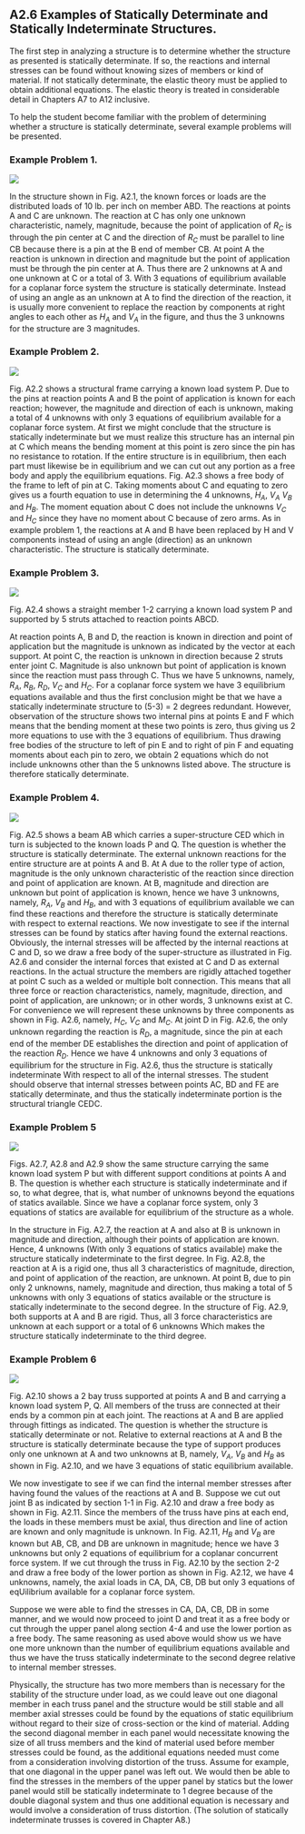 ## A2.6 Examples of Statically Determinate and Statically Indeterminate Structures.

The first step in analyzing a structure is
to determine whether the structure as presented
is statically determinate. If so, the reactions
and internal stresses can be found without knowing sizes of members or kind of material. If
not statically determinate, the elastic theory
must be applied to obtain additional equations.
The elastic theory is treated in considerable
detail in Chapters A7 to A12 inclusive.

To help the student become familiar with
the problem of determining whether a structure
is statically determinate, several example
problems will be presented.


### Example Problem 1.

![](../../images/73-Bruhn-analysis-and-design-of-flight-vehicles.pdf-25-2.png)

In the structure shown in Fig. A2.1, the
known forces or loads are the distributed loads
of 10 lb. per inch on member ABD. The reactions
at points A and C are unknown. The reaction at
C has only one unknown characteristic, namely,
magnitude, because the point of application of $R_C$
is through the pin center at C and the direction
of $R_C$ must be parallel to line CB because there
is a pin at the B end of member CB. At
point A the reaction is unknown in direction
and magnitude but the point of application must
be through the pin center at A. Thus there are
2 unknowns at A and one unknown at C or a total
of 3. With 3 equations of equilibrium 
available for a coplanar force system the structure
is statically determinate. Instead of using an
angle as an unknown at A to find the direction
of the reaction, it is usually more convenient
to replace the reaction by components at right
angles to each other as $H_A$ and $V_A$ in the figure,
and thus the 3 unknowns for the structure are 3
magnitudes.


### Example Problem 2.


![](../../images/73-Bruhn-analysis-and-design-of-flight-vehicles.pdf-26-0.png)

Fig. A2.2 shows a structural frame carrying
a known load system P. Due to the pins at
reaction points A and B the point of application
is known for each reaction; however, the magnitude and direction of each is unknown, making a
total of 4 unknowns with only 3 equations of
equilibrium available for a coplanar force
system. At first we might conclude that the
structure is statically indeterminate but we
must realize this structure has an internal pin
at C which means the bending moment at this
point is zero since the pin has no resistance
to rotation. If the entire structure is in
equilibrium, then each part must likewise be
in equilibrium and we can cut out any portion
as a free body and apply the equilibrium
equations. Fig. A2.3 shows a free body of the
frame to left of pin at C. Taking moments
about C and equating to zero gives us a fourth
equation to use in determining the 4 unknowns,
$H_A$, $V_A$ $V_B$ and $H_B$. The moment equation about C
does not include the unknowns $V_C$ and $H_C$ since
they have no moment about C because of zero
arms. As in example problem 1, the reactions
at A and B have been replaced by H and V components instead of using an angle (direction)
as an unknown characteristic. The structure is
statically determinate.


### Example Problem 3.

![](../../images/73-Bruhn-analysis-and-design-of-flight-vehicles.pdf-26-2.png)

Fig. A2.4 shows a straight member 1-2 carrying a
known load system P and supported by 5 struts
attached to reaction points ABCD.

At reaction points A, B and D, the reaction
is known in direction and point of application
but the magnitude is unknown as indicated by the
vector at each support. At point C, the reaction is unknown in direction because 2 struts
enter joint C. Magnitude is also unknown but
point of application is known since the reaction
must pass through C. Thus we have 5 unknowns,
namely, $R_A$, $R_B$, $R_D$, $V_C$ and $H_C$. For a coplanar
force system we have 3 equilibrium equations
available and thus the first conclusion might
be that we have a statically indeterminate
structure to (5-3) = 2 degrees redundant. However, observation of the structure shows two
internal pins at points E and F which means
that the bending moment at these two points is
zero, thus giving us 2 more equations to use
with the 3 equations of equilibrium. Thus
drawing free bodies of the structure to left of
pin E and to right of pin F and equating moments
about each pin to zero, we obtain 2 equations
which do not include unknowns other than the 5
unknowns listed above. The structure is therefore statically determinate.


### Example Problem 4.

![](../../images/73-Bruhn-analysis-and-design-of-flight-vehicles.pdf-26-1.png)

Fig. A2.5 shows a beam AB which carries a
super-structure CED which in turn is subjected
to the known loads P and Q. The question is
whether the structure is statically determinate.
The external unknown reactions for the entire
structure are at points A and B. At A due to
the roller type of action, magnitude is the only
unknown characteristic of the reaction since
direction and point of application are known.
At B, magnitude and direction are unknown but
point of application is known, hence we have 3
unknowns, namely, $R_A$, $V_B$ and $H_B$, and with 3
equations of equilibrium available we can find
these reactions and therefore the structure is
statically determinate with respect to external
reactions. We now investigate to see if the
internal stresses can be found by statics after
having found the external reactions. Obviously,
the internal stresses will be affected by the
internal reactions at C and D, so we draw a free
body of the super-structure as illustrated in
Fig. A2.6 and consider the internal forces that
existed at C and D as external reactions. In
the actual structure the members are rigidly
attached together at point C such as a welded or
multiple bolt connection. This means that all
three force or reaction characteristics, namely,
magnitude, direction, and point of application,
are unknown; or in other words, 3 unknowns
exist at C. For convenience we will represent
these unknowns by three components as shown in
Fig. A2.6, namely, $H_C$, $V_C$ and $M_C$. At joint D in
Fig. A2.6, the only unknown regarding the reaction is $R_D$, a magnitude, since the pin at each
end of the member DE establishes the direction
and point of application of the reaction $R_D$.
Hence we have 4 unknowns and only 3 equations
of equilibrium for the structure in Fig. A2.6,
thus the structure is statically indeterminate
With respect to all of the internal stresses.
The student should observe that internal
stresses between points AC, BD and FE are
statically determinate, and thus the statically
indeterminate portion is the structural triangle CEDC.


### Example Problem 5

![](../../images/73-Bruhn-analysis-and-design-of-flight-vehicles.pdf-27-0.png)

Figs. A2.7, A2.8 and A2.9 show the same
structure carrying the same known load system
P but with different support conditions at
points A and B. The question is whether each
structure is statically indeterminate and if
so, to what degree, that is, what number of
unknowns beyond the equations of statics available. Since we have a coplanar force system,
only 3 equations of statics are available for
equilibrium of the structure as a whole.


In the structure in Fig. A2.7, the reaction
at A and also at B is unknown in magnitude and
direction, although their points of application
are known. Hence, 4 unknowns (With only 3
equations of statics available) make the
structure statically indeterminate to the first
degree. In Fig. A2.8, the reaction at A is a
rigid one, thus all 3 characteristics of magnitude, direction, and point of application of
the reaction, are unknown. At point B, due to
pin only 2 unknowns, namely, magnitude and direction, thus making a total of 5 unknowns
with only 3 equations of statics available or
the structure is statically indeterminate to
the second degree. In the structure of Fig.
A2.9, both supports at A and B are rigid. Thus,
all 3 force characteristics are unknown at each
support or a total of 6 unknowns Which makes
the structure statically indeterminate to the
third degree.



### Example Problem 6

![](../../images/73-Bruhn-analysis-and-design-of-flight-vehicles.pdf-27-1.png)

Fig. A2.10 shows a 2 bay truss supported at
points A and B and carrying a known load system
P, Q. All members of the truss are connected
at their ends by a common pin at each joint.
The reactions at A and B are applied through
fittings as indicated. The question is whether
the structure is statically determinate or not.
Relative to external reactions at A and B the
structure is statically determinate because the
type of support produces only one unknown at A
and two unknowns at B, namely, $V_A$, $V_B$ and $H_B$ as
shown in Fig. A2.10, and we have 3 equations of
static equilibrium available.


We now investigate to see if we can find
the internal member stresses after having found
the values of the reactions at A and B. Suppose
we cut out joint B as indicated by section 1-1
in Fig. A2.10 and draw a free body as shown in
Fig. A2.11. Since the members of the truss have
pins at each end, the loads in these members
must be axial, thus direction and line of action
are known and only magnitude is unknown. In
Fig. A2.11, $H_B$ and $V_B$ are known but AB, CB, and
DB are unknown in magnitude; hence we have 3 unknowns but only 2 equations of equilibrium for
a coplanar concurrent force system. If we cut
through the truss in Fig. A2.10 by the section
2-2 and draw a free body of the lower portion
as shown in Fig. A2.12, we have 4 unknowns,
namely, the axial loads in CA, DA, CB, DB but
only 3 equations of eqUilibrium available for
a coplanar force system.

Suppose we were able to find the stresses
in CA, DA, CB, DB in some manner, and we would
now proceed to joint D and treat it as a free
body or cut through the upper panel along
section 4-4 and use the lower portion as a free
body. The same reasoning as used above would
show us we have one more unknown than the number
of equilibrium equations available and thus
we have the truss statically indeterminate to
the second degree relative to internal member
stresses.

Physically, the structure has two more
members than is necessary for the stability of
the structure under load, as we could leave
out one diagonal member in each truss panel and
the structure would be still stable and all
member axial stresses could be found by the
equations of static equilibrium without regard
to their size of cross-section or the kind of
material. Adding the second diagonal member
in each panel would necessitate knowing the
size of all truss members and the kind of
material used before member stresses could be
found, as the additional equations needed must
come from a consideration involving distortion
of the truss. Assume for example, that one
diagonal in the upper panel was left out. We
would then be able to find the stresses in the
members of the upper panel by statics but the
lower panel would still be statically indeterminate to 1 degree because of the double
diagonal system and thus one additional equation
is necessary and would involve a consideration
of truss distortion. (The solution of statically indeterminate trusses is covered in
Chapter A8.)

